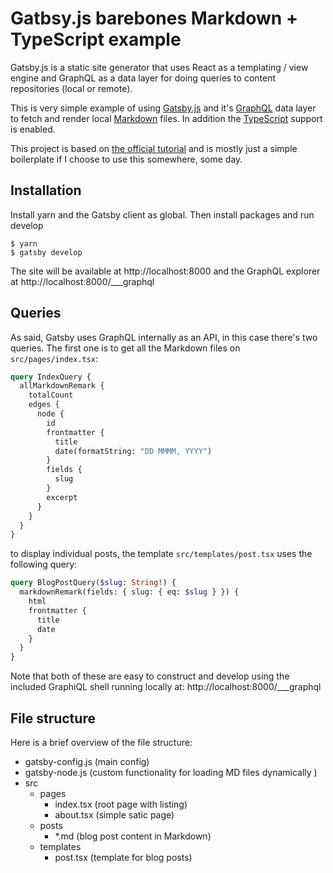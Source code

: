 # Gatbsy.js barebones Markdown + TypeScript example

Gatsby.js is a static site generator that uses React as a templating / view engine and GraphQL as a data layer for doing queries to content repositories (local or remote).

This is very simple example of using <a href="https://www.gatsbyjs.org">Gatsby.js</a> and it's <a href="http://graphql.org">GraphQL</a> data layer to fetch and render local <a href="https://daringfireball.net/projects/markdown/syntax">Markdown</a> files. In addition the <a href="http://typescriptlang.org">TypeScript</a> support is enabled.

This project is based on <a href="https://www.gatsbyjs.org/tutorial/">the official tutorial</a> and is mostly just a simple boilerplate if I choose to use this somewhere, some day.

## Installation

Install yarn and the Gatsby client as global. Then install packages and run develop

```
$ yarn
$ gatsby develop
```

The site will be available at http://localhost:8000 and the GraphQL explorer at http://localhost:8000/___graphql

## Queries

As said, Gatsby uses GraphQL internally as an API, in this case there's two queries. The first one is to get all the Markdown files on `src/pages/index.tsx`:

```graphql
query IndexQuery {
  allMarkdownRemark {
    totalCount
    edges {
      node {
        id
        frontmatter {
          title
          date(formatString: "DD MMMM, YYYY")
        }
        fields {
          slug
        }
        excerpt
      }
    }
  }
}
```

to display individual posts, the template `src/templates/post.tsx` uses the following query:

```graphql
query BlogPostQuery($slug: String!) {
  markdownRemark(fields: { slug: { eq: $slug } }) {
    html
    frontmatter {
      title
      date
    }
  }
}
```

Note that both of these are easy to construct and develop using the included GraphiQL shell running locally at: http://localhost:8000/___graphql

## File structure

Here is a brief overview of the file structure:

- gatsby-config.js (main config)
- gatsby-node.js (custom functionality for loading MD files dynamically )
- src
  - pages
    - index.tsx (root page with listing)
    - about.tsx (simple satic page)
  - posts
    - *.md (blog post content in Markdown)
  - templates
    - post.tsx (template for blog posts)
